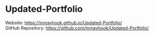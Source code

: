 # Updated-Portfolio

Website: https://jnmayhook.github.io/Updated-Portfolio/ <br>
GitHub Repository: https://github.com/jnmayhook/Updated-Portfolio/